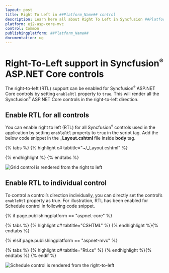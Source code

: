 ```yaml
---
layout: post
title: Right To Left in ##Platform_Name## control
description: Learn here all about Right To Left in Syncfusion ##Platform_Name## control of Syncfusion Essential JS 2 and more.
platform: ej2-asp-core-mvc
control: Common
publishingplatform: ##Platform_Name##
documentation: ug
---
```


# Right-To-Left support in Syncfusion<sup style="font-size:70%">&reg;</sup> ASP.NET Core controls

The right-to-left (RTL) support can be enabled for Syncfusion<sup style="font-size:70%">&reg;</sup> ASP.NET Core controls by setting `enableRtl` property to `true`. This will render all the Syncfusion<sup style="font-size:70%">&reg;</sup> ASP.NET Core controls in the right-to-left direction.

## Enable RTL for all controls

You can enable right to left (RTL) for all Syncfusion<sup style="font-size:70%">&reg;</sup> controls used in the application by setting `enableRtl` property to `true` in the script tag. Add the below code snippet in the **_Layout.cshtml** file inside **body** tag.

{% tabs %}
{% highlight c# tabtitle="~/_Layout.cshtml" %}
<script>
    // Enables Right to left alignment for all controls
    ej.base.enableRtl(true);
</script>
{% endhighlight %}
{% endtabs %}

![Grid control is rendered from the right to left](images/rtl-grid.png)

## Enable RTL to individual control

To control a control’s direction individually, you can directly set the control’s `enableRtl` property as true. For illustration, RTL has been enabled for Schedule control in following code snippet.

{% if page.publishingplatform == "aspnet-core" %}

{% tabs %}
{% highlight c# tabtitle="CSHTML" %}
<ejs-schedule id="schedule" height="550px" enableRtl="true"></ejs-schedule>
{% endhighlight %}{% endtabs %}

{% elsif page.publishingplatform == "aspnet-mvc" %}

{% tabs %}
{% highlight c# tabtitle="Rtl.cs" %}
{% endhighlight %}{% endtabs %}
{% endif %}

![Schedule control is rendered from the right-to-left](images/rightToLeft.png)

